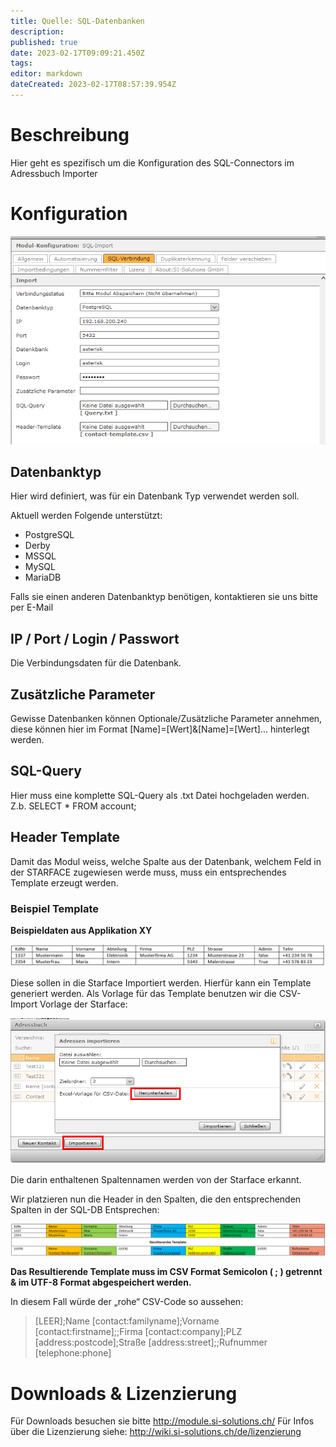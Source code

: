 ```yaml
---
title: Quelle: SQL-Datenbanken
description: 
published: true
date: 2023-02-17T09:09:21.450Z
tags: 
editor: markdown
dateCreated: 2023-02-17T08:57:39.954Z
---
```


# Beschreibung

Hier geht es spezifisch um die Konfiguration des SQL-Connectors im Adressbuch Importer

# Konfiguration

![sql-config.png](/uploads/adressbuch-importer-sql/sql-config.png)

## Datenbanktyp
Hier wird definiert, was für ein Datenbank Typ verwendet werden soll.

Aktuell werden Folgende unterstützt:

- PostgreSQL
- Derby
- MSSQL
- MySQL
- MariaDB

Falls sie einen anderen Datenbanktyp benötigen, kontaktieren sie uns bitte per E-Mail

## IP / Port / Login / Passwort
Die Verbindungsdaten für die Datenbank.

## Zusätzliche Parameter
Gewisse Datenbanken können Optionale/Zusätzliche Parameter annehmen, diese können hier im Format \[Name\]=\[Wert\]&\[Name\]=\[Wert\]... hinterlegt werden.

## SQL-Query
Hier muss eine komplette SQL-Query als .txt Datei hochgeladen werden.
Z.b. SELECT * FROM account;

## Header Template
Damit das Modul weiss, welche Spalte aus der Datenbank, welchem Feld in der STARFACE zugewiesen werde muss, muss ein entsprechendes Template erzeugt werden.

### Beispiel Template

**Beispieldaten aus Applikation XY**

![Vorlageappxy](/uploads/adressbuch-importer/vorlageappxy.png "Vorlageappxy")

Diese sollen in die Starface Importiert werden. Hierfür kann ein Template generiert werden.
Als Vorlage für das Template benutzen wir die CSV-Import Vorlage der Starface:

![Template](/uploads/adressbuch-importer/template.png "Template")

Die darin enthaltenen Spaltennamen werden von der Starface erkannt.

Wir platzieren nun die Header in den Spalten, die den entsprechenden Spalten in der SQL-DB Entsprechen:

![Vorlageresult](/uploads/adressbuch-importer/vorlageresult.png "Vorlageresult")

**Das Resultierende Template muss im CSV Format Semicolon ( ; ) getrennt & im UTF-8 Format abgespeichert werden.**

In diesem Fall würde der „rohe“ CSV-Code so aussehen:

> [LEER];Name [contact:familyname];Vorname [contact:firstname];;Firma [contact:company];PLZ [address:postcode];Straße [address:street];;Rufnummer [telephone:phone]


# Downloads & Lizenzierung
Für Downloads besuchen sie bitte http://module.si-solutions.ch/
Für Infos über die Lizenzierung siehe: http://wiki.si-solutions.ch/de/lizenzierung
